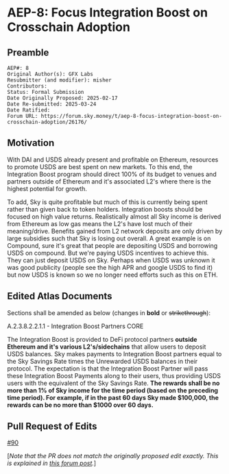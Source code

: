 # AEP-8: Focus Integration Boost on Crosschain Adoption

## Preamble

```
AEP#: 8
Original Author(s): GFX Labs
Resubmitter (and modifier): misher
Contributors:
Status: Formal Submission
Date Originally Proposed: 2025-02-17
Date Re-submitted: 2025-03-24
Date Ratified:
Forum URL: https://forum.sky.money/t/aep-8-focus-integration-boost-on-crosschain-adoption/26176/
```

## Motivation

With DAI and USDS already present and profitable on Ethereum, resources to promote USDS are best spent on new markets. To this end, the Integration Boost program should direct 100% of its budget to venues and partners outside of Ethereum and it's associated L2's where there is the highest potential for growth. 

To add, Sky is quite profitable but much of this is currently being spent rather than given back to token holders. Integration boosts should be focused on high value returns. Realistically almost all Sky income is derived from Ethereum as low gas means the L2's have lost much of their meaning/drive. Benefits gained from L2 network deposits are only driven by large subsidies such that Sky is losing out overall. A great example is on Compound, sure it's great that people are depositing USDS and borrowing USDS on compound. But we're paying USDS incentives to achieve this. They can just deposit USDS on Sky. Perhaps when USDS was unknown it was good publicity (people see the high APR and google USDS to find it) but now USDS is known so we no longer need efforts such as this on ETH.

## Edited Atlas Documents

Sections shall be amended as below (changes in **bold** or ~~strikethrough~~):

A.2.3.8.2.2.1.1 - Integration Boost Partners
CORE

The Integration Boost is provided to DeFi protocol partners **outside Ethereum and it's various L2's/sidechains** that allow users to deposit USDS balances. Sky makes payments to Integration Boost partners equal to the Sky Savings Rate times the Unrewarded USDS balances in their protocol. The expectation is that the Integration Boost Partner will pass these Integration Boost Payments along to their users, thus providing USDS users with the equivalent of the Sky Savings Rate. **The rewards shall be no more than 1% of Sky income for the time period (based on the preceding time period). For example, if in the past 60 days Sky made $100,000, the rewards can be no more than $1000 over 60 days.**

## Pull Request of Edits

[#90](https://github.com/makerdao/next-gen-atlas/pull/90)

[_Note that the PR does not match the originally proposed edit exactly. This is explained in [this forum post](https://forum.sky.money/t/clarifications-regarding-aeps-3-and-8/26271)._]
